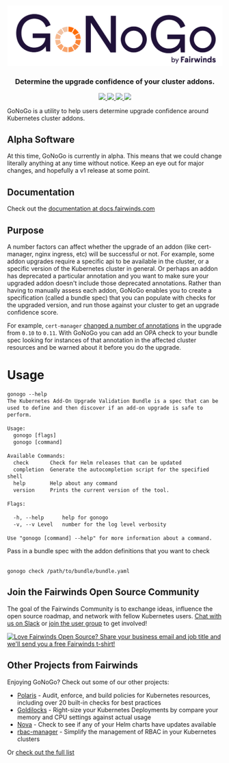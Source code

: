 <div align="center" class="no-border">
  <img src="/img/gonogo-logo.png" alt="GoNoGo Logo">
  <br>
  <h3>Determine the upgrade confidence of your cluster addons.</h3>
  <a href="https://github.com/FairwindsOps/gonogo/releases">
    <img src="https://img.shields.io/github/v/release/FairwindsOps/gonogo">
  </a>
  <a href="https://goreportcard.com/report/github.com/FairwindsOps/gonogo">
    <img src="https://goreportcard.com/badge/github.com/FairwindsOps/gonogo">
  </a>
  <a href="https://circleci.com/gh/FairwindsOps/gonogo.svg">
    <img src="https://circleci.com/gh/FairwindsOps/gonogo.svg?style=svg">
  </a>
  <a href="https://insights.fairwinds.com/gh/FairwindsOps/gonogo">
    <img src="https://insights.fairwinds.com/v0/gh/FairwindsOps/gonogo/badge.svg">
  </a>
</div>


GoNoGo is a utility to help users determine upgrade confidence around Kubernetes cluster addons.

## Alpha Software

At this time, GoNoGo is currently in alpha. This means that we could change literally anything at any time without notice. Keep an eye out for major changes, and hopefully a v1 release at some point.

## Documentation

Check out the [documentation at docs.fairwinds.com](https://gonogo.docs.fairwinds.com)
## Purpose
A number factors can affect whether the upgrade of an addon (like cert-manager, nginx ingress, etc) will be successful or not. For example, some addon upgrades require a specific api to be available in the cluster, or a specific version of the Kubernetes cluster in general. Or perhaps an addon has deprecated a particular annotation and you want to make sure your upgraded addon doesn't include those deprecated annotations. Rather than having to manually assess each addon, GoNoGo enables you to create a specification (called a bundle spec) that you can populate with checks for the upgraded version, and run those against your cluster to get an upgrade confidence score.

For example, `cert-manager` [changed a number of annotations](https://cert-manager.io/docs/installation/upgrading/upgrading-0.10-0.11/#additional-annotation-changes) in the upgrade from `0.10` to `0.11`. With GoNoGo you can add an OPA check to your bundle spec looking for instances of that annotation in the affected cluster resources and be warned about it before you do the upgrade.

# Usage
```
gonogo --help
The Kubernetes Add-On Upgrade Validation Bundle is a spec that can be used to define and then discover if an add-on upgrade is safe to perform.

Usage:
  gonogo [flags]
  gonogo [command]

Available Commands:
  check       Check for Helm releases that can be updated
  completion  Generate the autocompletion script for the specified shell
  help        Help about any command
  version     Prints the current version of the tool.

Flags:

  -h, --help      help for gonogo
  -v, --v Level   number for the log level verbosity

Use "gonogo [command] --help" for more information about a command.

```

Pass in a bundle spec with the addon definitions that you want to check
```

gonogo check /path/to/bundle/bundle.yaml

```



<!-- Begin boilerplate -->
## Join the Fairwinds Open Source Community

The goal of the Fairwinds Community is to exchange ideas, influence the open source roadmap,
and network with fellow Kubernetes users.
[Chat with us on Slack](https://join.slack.com/t/fairwindscommunity/shared_invite/zt-e3c6vj4l-3lIH6dvKqzWII5fSSFDi1g)
or
[join the user group](https://www.fairwinds.com/open-source-software-user-group) to get involved!


<a href="https://www.fairwinds.com/t-shirt-offer?utm_source=gonogo&utm_medium=gonogo&utm_campaign=gonogo-tshirt">

 <img src="https://www.fairwinds.com/hubfs/Doc_Banners/Fairwinds_OSS_User_Group_740x125_v6.png" alt="Love Fairwinds Open Source? Share your business email and job title and we'll send you a free Fairwinds t-shirt!" />
</a>

## Other Projects from Fairwinds


Enjoying GoNoGo? Check out some of our other projects:

* [Polaris](https://github.com/FairwindsOps/Polaris) - Audit, enforce, and build policies for Kubernetes resources, including over 20 built-in checks for best practices
* [Goldilocks](https://github.com/FairwindsOps/Goldilocks) - Right-size your Kubernetes Deployments by compare your memory and CPU settings against actual usage
* [Nova](https://github.com/FairwindsOps/Nova) - Check to see if any of your Helm charts have updates available
* [rbac-manager](https://github.com/FairwindsOps/rbac-manager) - Simplify the management of RBAC in your Kubernetes clusters

Or [check out the full list](https://www.fairwinds.com/open-source-software?utm_source=gonogo&utm_medium=gonogo&utm_campaign=gonogo)

